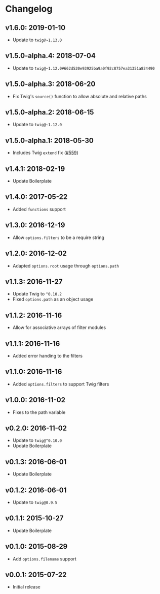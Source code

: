 # Changelog

## v1.6.0: 2019-01-10

- Update to `twig@~1.13.0`

## v1.5.0-alpha.4: 2018-07-04

- Update to `twig@~1.12.0#662d520e93925ba9a0f92c8757ea31351a824490`

## v1.5.0-alpha.3: 2018-06-20

- Fix Twig's `source()` function to allow absolute and relative paths

## v1.5.0-alpha.2: 2018-06-15

- Update to `twig@~1.12.0`

## v1.5.0-alpha.1: 2018-05-30

- Includes Twig `extend` fix ([#559](https://github.com/twigjs/twig.js/pull/559))

## v1.4.1: 2018-02-19

- Update Boilerplate

## v1.4.0: 2017-05-22

- Added `functions` support

## v1.3.0: 2016-12-19

- Allow `options.filters` to be a require string

## v1.2.0: 2016-12-02

- Adapted `options.root` usage through `options.path`

## v1.1.3: 2016-11-27

- Update Twig to `^0.10.2`
- Fixed `options.path` as an object usage

## v1.1.2: 2016-11-16

- Allow for associative arrays of filter modules

## v1.1.1: 2016-11-16

- Added error handing to the filters

## v1.1.0: 2016-11-16

- Added `options.filters` to support Twig filters

## v1.0.0: 2016-11-02

- Fixes to the path variable

## v0.2.0: 2016-11-02

- Update to `twig@^0.10.0`
- Update Boilerplate

## v0.1.3: 2016-06-01

- Update Boilerplate

## v0.1.2: 2016-06-01

- Update to `twig@0.9.5`

## v0.1.1: 2015-10-27

- Update Boilerplate

## v0.1.0: 2015-08-29

- Add `options.filename` support

## v0.0.1: 2015-07-22

- Initial release

